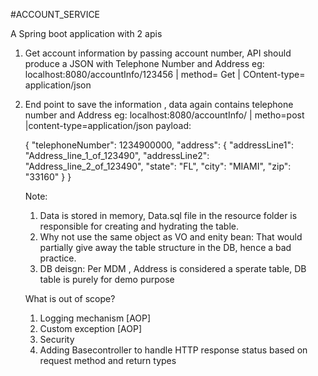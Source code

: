 #ACCOUNT_SERVICE
 
 A Spring boot application with 2 apis
 
 1. Get account information by passing account number, API should produce a JSON with Telephone Number and Address
 	eg: localhost:8080/accountInfo/123456 | method= Get | COntent-type= application/json
 
 2. End point to save the information , data again contains telephone number and Address
 	eg: localhost:8080/accountInfo/ | metho=post |content-type=application/json
 	payload:
 	
 	{
    "telephoneNumber": 1234900000,
    "address": {
        "addressLine1": "Address_line_1_of_123490",
        "addressLine2": "Address_line_2_of_123490",
        "state": "FL",
        "city": "MIAMI",
        "zip": "33160"
    	}
	}
	
	
	Note: 
	1. Data is stored in memory, Data.sql file in the resource folder is responsible for creating and hydrating the table.
	2. Why not use the same object as VO and enity bean: That would partially give away the table structure in the DB, hence a bad practice.
	3. DB deisgn: Per MDM , Address is considered a sperate table, DB table is purely for demo purpose

	What is out of scope?
	1. Logging mechanism [AOP]
	2. Custom exception  [AOP]
	3. Security
	4. Adding Basecontroller to handle HTTP response status based on request method and return types
	 
